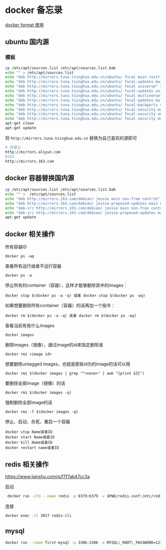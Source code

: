 # docker 备忘录

[docker format 使用](https://www.jianshu.com/p/65377285662e)

## ubuntu 国内源

### 模板

```bash
cp /etc/apt/sources.list /etc/apt/sources.list.bak
echo "" > /etc/apt/sources.list
echo "deb http://mirrors.tuna.tsinghua.edu.cn/ubuntu/ focal main restricted" >> /etc/apt/sources.list
echo "deb http://mirrors.tuna.tsinghua.edu.cn/ubuntu/ focal-updates main restricted" >> /etc/apt/sources.list
echo "deb http://mirrors.tuna.tsinghua.edu.cn/ubuntu/ focal universe" >> /etc/apt/sources.list
echo "deb http://mirrors.tuna.tsinghua.edu.cn/ubuntu/ focal-updates universe" >> /etc/apt/sources.list
echo "deb http://mirrors.tuna.tsinghua.edu.cn/ubuntu/ focal multiverse" >> /etc/apt/sources.list
echo "deb http://mirrors.tuna.tsinghua.edu.cn/ubuntu/ focal-updates multiverse" >> /etc/apt/sources.list
echo "deb http://mirrors.tuna.tsinghua.edu.cn/ubuntu/ focal-backports main restricted universe multiverse" >> /etc/apt/sources.list
echo "deb http://mirrors.tuna.tsinghua.edu.cn/ubuntu/ focal-security main restricted" >> /etc/apt/sources.list
echo "deb http://mirrors.tuna.tsinghua.edu.cn/ubuntu/ focal-security universe" >> /etc/apt/sources.list
echo "deb http://mirrors.tuna.tsinghua.edu.cn/ubuntu/ focal-security multiverse" >> /etc/apt/sources.list
apt-get clean
apt-get update
```

将 `http://mirrors.tuna.tsinghua.edu.cn` 替换为自己喜欢的源即可

```bash
# 阿里云
http://mirrors.aliyun.com
#163
http://mirrors.163.com
```

## docker 容器替换国内源

```bash
cp /etc/apt/sources.list /etc/apt/sources.list.bak
echo "" >  /etc/apt/sources.list
echo "deb http://mirrors.163.com/debian/ jessie main non-free contrib" >> /etc/apt/sources.list
echo "deb http://mirrors.163.com/debian/ jessie-proposed-updates main non-free contrib" >>/etc/apt/sources.list
echo "deb-src http://mirrors.163.com/debian/ jessie main non-free contrib" >>/etc/apt/sources.list
echo "deb-src http://mirrors.163.com/debian/ jessie-proposed-updates main non-free contrib" >>/etc/apt/sources.list
apt-get update
```


## docker 相关操作
所有容器ID

```
docker ps -aq
```
查看所有运行或者不运行容器

```
docker ps -a
```
停止所有的container（容器），这样才能够删除其中的images：
```
docker stop $(docker ps -a -q) 或者 docker stop $(docker ps -aq) 
```
如果想要删除所有container（容器）的话再加一个指令：
```
docker rm $(docker ps -a -q) 或者 docker rm $(docker ps -aq) 
```
查看当前有些什么images
```
docker images
```

删除images（镜像），通过image的id来指定删除谁
```
docker rmi <image id>
 ```
想要删除untagged images，也就是那些id为的image的话可以用
```
docker rmi $(docker images | grep "^<none>" | awk "{print $3}")
 ```
要删除全部image（镜像）的话
```
docker rmi $(docker images -q)
 ```
强制删除全部image的话
```
docker rmi -f $(docker images -q)
```

停止、启动、杀死、重启一个容器

```
docker stop Name或者ID  
docker start Name或者ID  
docker kill Name或者ID  
docker restart name或者ID
 ```


## redis 相关操作

https://www.jianshu.com/p/f7f7ab47cc3a

启动

```bash
 docker run -itd --name redis -p 6379:6379 -v $PWD/redis.conf:/etc/redis/redis.conf --privileged=true redis redis-server /etc/redis/redis.conf
```

连接

```bash
docker exec -it 3017 redis-cli
```

## mysql

```bash
docker run --name first-mysql -p 3306:3306 -e MYSQL\_ROOT\_PASSWORD=123456 -d mysql
```
